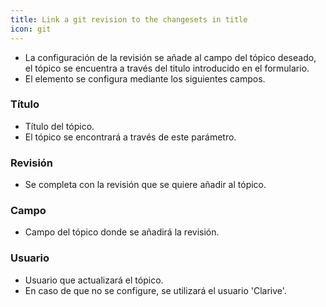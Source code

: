 ```yaml
---
title: Link a git revision to the changesets in title
icon: git
---
```

* La configuración de la revisión se añade al campo del tópico deseado, el tópico se encuentra a través del titulo introducido en el formulario.
* El elemento se configura mediante los siguientes campos.

### Título
* Título del tópico.
* El tópico se encontrará a través de este parámetro.

### Revisión
* Se completa con la revisión que se quiere añadir al tópico.

### Campo
* Campo del tópico donde se añadirá la revisión.

### Usuario
* Usuario que actualizará el tópico.
* En caso de que no se configure, se utilizará el usuario 'Clarive'.